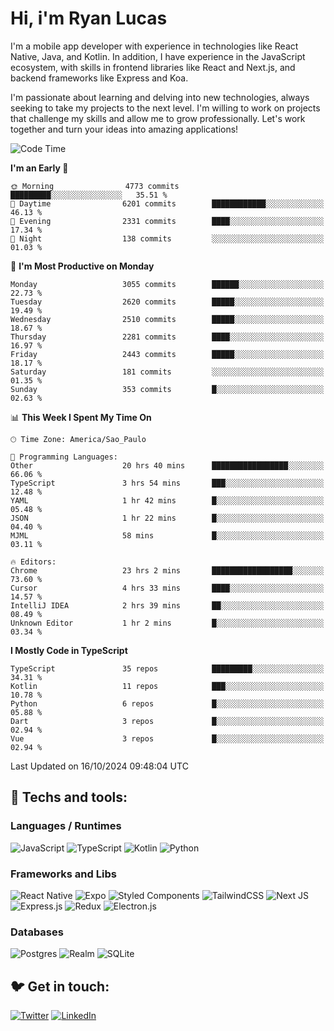 # Hi, i'm Ryan Lucas

I'm a mobile app developer with experience in technologies like React Native, Java, and Kotlin.
In addition, I have experience in the JavaScript ecosystem, with skills in frontend libraries like React and Next.js, and backend frameworks like Express and Koa.

I'm passionate about learning and delving into new technologies, always seeking to take my projects to the next level. I'm willing to work on projects that challenge my skills and allow me to grow professionally. Let's work together and turn your ideas into amazing applications!


<!--START_SECTION:waka-->
![Code Time](http://img.shields.io/badge/Code%20Time-664%20hrs%2045%20mins-blue)

**I'm an Early 🐤** 

```text
🌞 Morning                4773 commits        █████████░░░░░░░░░░░░░░░░   35.51 % 
🌆 Daytime                6201 commits        ████████████░░░░░░░░░░░░░   46.13 % 
🌃 Evening                2331 commits        ████░░░░░░░░░░░░░░░░░░░░░   17.34 % 
🌙 Night                  138 commits         ░░░░░░░░░░░░░░░░░░░░░░░░░   01.03 % 
```
📅 **I'm Most Productive on Monday** 

```text
Monday                   3055 commits        ██████░░░░░░░░░░░░░░░░░░░   22.73 % 
Tuesday                  2620 commits        █████░░░░░░░░░░░░░░░░░░░░   19.49 % 
Wednesday                2510 commits        █████░░░░░░░░░░░░░░░░░░░░   18.67 % 
Thursday                 2281 commits        ████░░░░░░░░░░░░░░░░░░░░░   16.97 % 
Friday                   2443 commits        █████░░░░░░░░░░░░░░░░░░░░   18.17 % 
Saturday                 181 commits         ░░░░░░░░░░░░░░░░░░░░░░░░░   01.35 % 
Sunday                   353 commits         █░░░░░░░░░░░░░░░░░░░░░░░░   02.63 % 
```


📊 **This Week I Spent My Time On** 

```text
🕑︎ Time Zone: America/Sao_Paulo

💬 Programming Languages: 
Other                    20 hrs 40 mins      █████████████████░░░░░░░░   66.06 % 
TypeScript               3 hrs 54 mins       ███░░░░░░░░░░░░░░░░░░░░░░   12.48 % 
YAML                     1 hr 42 mins        █░░░░░░░░░░░░░░░░░░░░░░░░   05.48 % 
JSON                     1 hr 22 mins        █░░░░░░░░░░░░░░░░░░░░░░░░   04.40 % 
MJML                     58 mins             █░░░░░░░░░░░░░░░░░░░░░░░░   03.11 % 

🔥 Editors: 
Chrome                   23 hrs 2 mins       ██████████████████░░░░░░░   73.60 % 
Cursor                   4 hrs 33 mins       ████░░░░░░░░░░░░░░░░░░░░░   14.57 % 
IntelliJ IDEA            2 hrs 39 mins       ██░░░░░░░░░░░░░░░░░░░░░░░   08.49 % 
Unknown Editor           1 hr 2 mins         █░░░░░░░░░░░░░░░░░░░░░░░░   03.34 % 
```

**I Mostly Code in TypeScript** 

```text
TypeScript               35 repos            █████████░░░░░░░░░░░░░░░░   34.31 % 
Kotlin                   11 repos            ███░░░░░░░░░░░░░░░░░░░░░░   10.78 % 
Python                   6 repos             █░░░░░░░░░░░░░░░░░░░░░░░░   05.88 % 
Dart                     3 repos             █░░░░░░░░░░░░░░░░░░░░░░░░   02.94 % 
Vue                      3 repos             █░░░░░░░░░░░░░░░░░░░░░░░░   02.94 % 
```




 Last Updated on 16/10/2024 09:48:04 UTC
<!--END_SECTION:waka-->

## 🔧 Techs and tools: 

### Languages / Runtimes
![JavaScript](https://img.shields.io/badge/javascript-%23323330.svg?style=for-the-badge&logo=javascript&logoColor=%23F7DF1E)
![TypeScript](https://img.shields.io/badge/typescript-%23007ACC.svg?style=for-the-badge&logo=typescript&logoColor=white)
![Kotlin](https://img.shields.io/badge/kotlin-%230095D5.svg?style=for-the-badge&logo=kotlin&logoColor=white) ![Python](https://img.shields.io/badge/python-3670A0?style=for-the-badge&logo=python&logoColor=ffdd54)

### Frameworks and Libs
![React Native](https://img.shields.io/badge/react_native-%2320232a.svg?style=for-the-badge&logo=react&logoColor=%2361DAFB)
![Expo](https://img.shields.io/badge/expo-1C1E24?style=for-the-badge&logo=expo&logoColor=#D04A37)
![Styled Components](https://img.shields.io/badge/styled--components-DB7093?style=for-the-badge&logo=styled-components&logoColor=white)
![TailwindCSS](https://img.shields.io/badge/tailwindcss-%2338B2AC.svg?style=for-the-badge&logo=tailwind-css&logoColor=white)
![Next JS](https://img.shields.io/badge/Next-black?style=for-the-badge&logo=next.js&logoColor=white)
![Express.js](https://img.shields.io/badge/express.js-%23404d59.svg?style=for-the-badge&logo=express&logoColor=%2361DAFB)
![Redux](https://img.shields.io/badge/redux-%23593d88.svg?style=for-the-badge&logo=redux&logoColor=white)
![Electron.js](https://img.shields.io/badge/Electron-191970?style=for-the-badge&logo=Electron&logoColor=white)

### Databases
![Postgres](https://img.shields.io/badge/postgres-%23316192.svg?style=for-the-badge&logo=postgresql&logoColor=white)
![Realm](https://img.shields.io/badge/Realm-39477F?style=for-the-badge&logo=realm&logoColor=white)
![SQLite](https://img.shields.io/badge/sqlite-%2307405e.svg?style=for-the-badge&logo=sqlite&logoColor=white)

## 🐦 Get in touch:

[![Twitter](https://img.shields.io/badge/Twitter-%231DA1F2.svg?style=for-the-badge&logo=Twitter&logoColor=white)](https://twitter.com/ryangst_)
[![LinkedIn](https://img.shields.io/badge/linkedin-%230077B5.svg?style=for-the-badge&logo=linkedin&logoColor=white)](https://www.linkedin.com/in/ryan-lucas-machado/)
